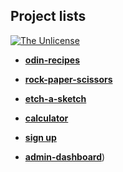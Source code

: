 ## Project lists
[![The Unlicense](https://upload.wikimedia.org/wikipedia/commons/e/ee/Unlicense_Blue_Badge.svg)](https://choosealicense.com/licenses/unlicense/)

- [**odin-recipes**](https://jose-c0-odin-recipes.netlify.app/)

- [**rock-paper-scissors**](https://jose-c0-rock-papper-scissors.netlify.app/)

- [**etch-a-sketch**](https://jose-c0-etch-a-sketch.netlify.app/)

- [**calculator**](https://jose-c0-calculator.netlify.app/)

- [**sign up**](https://jose-c0-sign-up.netlify.app/)

- [**admin-dashboard**]([https://jose-c0-admin-dashboard.netlify.app/))
